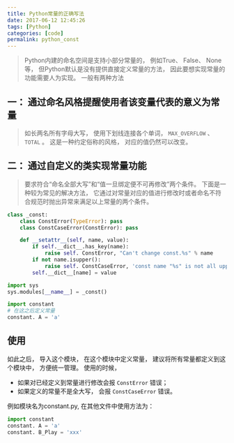 ```yaml
---
title: Python常量的正确写法
date: 2017-06-12 12:45:26
tags: [Python]
categories: [code]
permalink: python_const
---
```


> Python内建的命名空间是支持小部分常量的， 例如True、 False、 None等， 但Python默认是没有提供直接定义常量的方法， 因此要想实现常量的功能需要人为实现。 一般有两种方法

## 一： 通过命名风格提醒使用者该变量代表的意义为常量

> 如长两名所有字母大写， 使用下划线连接各个单词， `MAX_OVERFLOW` 、 `TOTAL` 。 这是一种约定俗称的风格， 对应的值仍然可以改变。

## 二： 通过自定义的类实现常量功能

> 要求符合“命名全部大写”和“值一旦绑定便不可再修改”两个条件。 下面是一种较为常见的解决方法， 它通过对常量对应的值进行修改时或者命名不符合规范时抛出异常来满足以上常量的两个条件。

``` python
class _const:
    class ConstError(TypeError): pass
    class ConstCaseError(ConstError): pass

    def __setattr__(self, name, value):
        if self.__dict__.has_key(name):
            raise self. ConstError, "Can't change const.%s" % name
        if not name.isupper():
            raise self. ConstCaseError, 'const name "%s" is not all uppercase' % name
        self.__dict__[name] = value

import sys
sys.modules[__name__] = _const()

import constant
# 在这之后定义常量
constant. A = 'a'

```

## 使用

如此之后， 导入这个模块， 在这个模块中定义常量， 建议将所有常量都定义到这个模块中， 方便统一管理。 使用的时候，

* 如果对已经定义到常量进行修改会报 `ConstError` 错误；
* 如果定义的常量不是全大写， 会报 `ConstCaseError` 错误。

例如模块名为constant.py, 在其他文件中使用方法为：

``` python
import constant
constant. A = 'a'
constant. B_Play = 'xxx'
```
